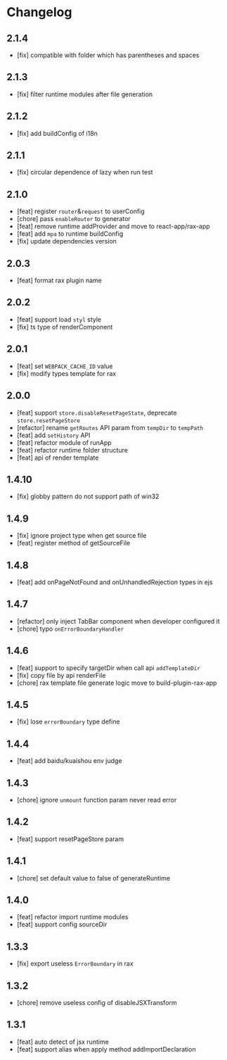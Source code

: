 # Changelog

## 2.1.4

- [fix] compatible with folder which has parentheses and spaces

## 2.1.3

- [fix] filter runtime modules after file generation

## 2.1.2

- [fix] add buildConfig of i18n

## 2.1.1

- [fix] circular dependence of lazy when run test

## 2.1.0

- [feat] register `router`&`request` to userConfig
- [chore] pass `enableRouter` to generator
- [feat] remove runtime addProvider and move to react-app/rax-app
- [feat] add `mpa` to runtime buildConfig
- [fix] update dependencies version

## 2.0.3

- [feat] format rax plugin name

## 2.0.2

- [feat] support load `styl` style
- [fix] ts type of renderComponent

## 2.0.1

- [feat] set `WEBPACK_CACHE_ID` value
- [fix] modify types template for rax

## 2.0.0

- [feat] support `store.disableResetPageState`, deprecate `store.resetPageStore`
- [refactor] rename `getRoutes` API param from `tempDir` to `tempPath`
- [feat] add `setHistory` API
- [feat] refactor module of runApp
- [feat] refactor runtime folder structure
- [feat] api of render template

## 1.4.10

- [fix] globby pattern do not support path of win32

## 1.4.9

- [fix] ignore project type when get source file
- [feat] register method of getSourceFile

## 1.4.8

- [feat] add onPageNotFound and onUnhandledRejection types in ejs

## 1.4.7

- [refactor] only inject TabBar component when developer configured it
- [chore] typo `onErrorBoundaryHandler`

## 1.4.6

- [feat] support to specify targetDir when call api `addTemplateDir`
- [fix] copy file by api renderFile
- [chore] rax template file generate logic move to build-plugin-rax-app

## 1.4.5

- [fix] lose `errorBoundary` type define

## 1.4.4

- [feat] add baidu/kuaishou env judge

## 1.4.3

- [chore] ignore `unmount` function param never read error

## 1.4.2

- [feat] support resetPageStore param

## 1.4.1

- [chore] set default value to false of generateRuntime

## 1.4.0

- [feat] refactor import runtime modules
- [feat] support config sourceDir

## 1.3.3

- [fix] export useless `ErrorBoundary` in rax

## 1.3.2

- [chore] remove useless config of disableJSXTransform

## 1.3.1

- [feat] auto detect of jsx runtime
- [feat] support alias when apply method addImportDeclaration
